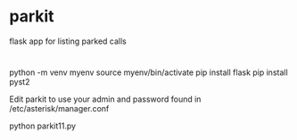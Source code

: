 # parkit
flask app for listing parked calls
#

python -m venv myenv
source myenv/bin/activate
pip install flask
pip install pyst2

Edit parkit to use your admin and password found in /etc/asterisk/manager.conf

python parkit11.py
